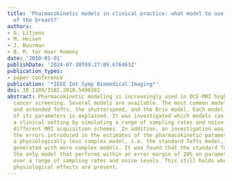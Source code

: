```yaml
---
title: 'Pharmacokinetic models in clinical practice: what model to use for DCE-MRI
  of the breast?'
authors:
- G. Litjens
- M. Heisen
- J. Buurman
- B. M. ter Haar Romeny
date: '2010-01-01'
publishDate: '2024-07-30T09:27:09.676463Z'
publication_types:
- paper-conference
publication: '*IEEE Int Symp Biomedical Imaging*'
doi: 10.1109/ISBI.2010.5490382
abstract: Pharmacokinetic modeling is increasingly used in DCE-MRI high risk breast
  cancer screening. Several models are available. The most common models are the standard
  and extended Tofts, the shutterspeed, and the Brix model. Each model and the meaning
  of its parameters is explained. It was investigated which models can be used in
  a clinical setting by simulating a range of sampling rates and noise levels representing
  different MRI acquisition schemes. In addition, an investigation was performed on
  the errors introduced in the estimates of the pharmacokinetic parameters when using
  a physiologically less complex model, i.e. the standard Tofts model, to fit curves
  generated with more complex models. It was found that the standard Tofts model is
  the only model that performs within an error margin of 20% on parameter estimates
  over a range of sampling rates and noise levels. This still holds when small complex
  physiological effects are present.
---
```

